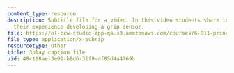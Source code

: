 ```yaml
---
content_type: resource
description: Subtitle file for a video. In this video students share insights about
  their experience developing a grip sensor.
file: https://ol-ocw-studio-app-qa.s3.amazonaws.com/courses/6-811-principles-and-practice-of-assistive-technology-fall-2014/48c198ae3e02b8d631f9af85d4a4769b_9r3067S3Dm0.srt
file_type: application/x-subrip
resourcetype: Other
title: 3play caption file
uid: 48c198ae-3e02-b8d6-31f9-af85d4a4769b
---
```

